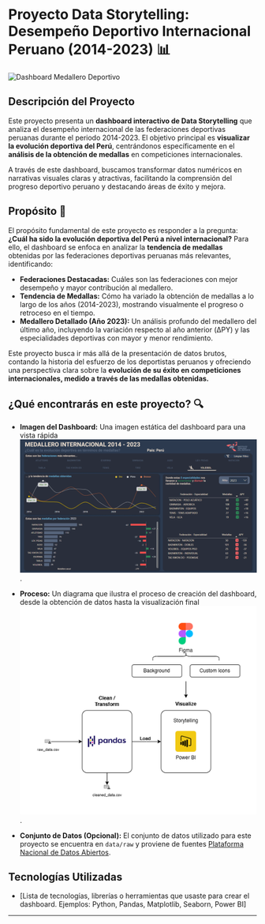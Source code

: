 # Proyecto Data Storytelling: Desempeño Deportivo Internacional Peruano (2014-2023) 📊

![Dashboard Medallero Deportivo](/visualization_ipd_peru/docs/demo.gif)

## Descripción del Proyecto

Este proyecto presenta un **dashboard interactivo de Data Storytelling** que analiza el desempeño internacional de las federaciones deportivas peruanas durante el periodo 2014-2023.  El objetivo principal es **visualizar la evolución deportiva del Perú**, centrándonos específicamente en el **análisis de la obtención de medallas** en competiciones internacionales.

A través de este dashboard, buscamos transformar datos numéricos en narrativas visuales claras y atractivas, facilitando la comprensión del progreso deportivo peruano y destacando áreas de éxito y mejora.

## Propósito 🎯

El propósito fundamental de este proyecto es responder a la pregunta: **¿Cuál ha sido la evolución deportiva del Perú a nivel internacional?**  Para ello, el dashboard se enfoca en analizar la **tendencia de medallas** obtenidas por las federaciones deportivas peruanas más relevantes, identificando:

* **Federaciones Destacadas:**  Cuáles son las federaciones con mejor desempeño y mayor contribución al medallero.
* **Tendencia de Medallas:**  Cómo ha variado la obtención de medallas a lo largo de los años (2014-2023), mostrando visualmente el progreso o retroceso en el tiempo.
* **Medallero Detallado (Año 2023):**  Un análisis profundo del medallero del último año, incluyendo la variación respecto al año anterior (ΔPY) y las especialidades deportivas con mayor y menor rendimiento.

Este proyecto busca ir más allá de la presentación de datos brutos, contando la historia del esfuerzo de los deportistas peruanos y ofreciendo una perspectiva clara sobre la **evolución de su éxito en competiciones internacionales, medido a través de las medallas obtenidas.**

## ¿Qué encontrarás en este proyecto? 🔍

* **Imagen del Dashboard:**  Una imagen estática del dashboard para una vista rápida  ![dashboard.png](/visualization_ipd_peru/docs/dashboard_ss.png).
* **Proceso:**  Un diagrama que ilustra el proceso de creación del dashboard, desde la obtención de datos hasta la visualización final ![Proceso.png](/visualization_ipd_peru/docs/process.png) .

* **Conjunto de Datos (Opcional):** El conjunto de datos utilizado para este proyecto se encuentra en `data/raw` y proviene de fuentes [Plataforma Nacional de Datos Abiertos](https://datosabiertos.gob.pe/dataset/deportistas-en-eventos-deportivos-internacionales-instituto-peruano-del-deporte-ipd).

## Tecnologías Utilizadas

* [Lista de tecnologías, librerías o herramientas que usaste para crear el dashboard.  Ejemplos:  Python, Pandas, Matplotlib, Seaborn, Power BI]

---